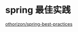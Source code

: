 # spring 最佳实践

[othorizon/spring-best-practices](https://github.com/othorizon/spring-best-practices)
